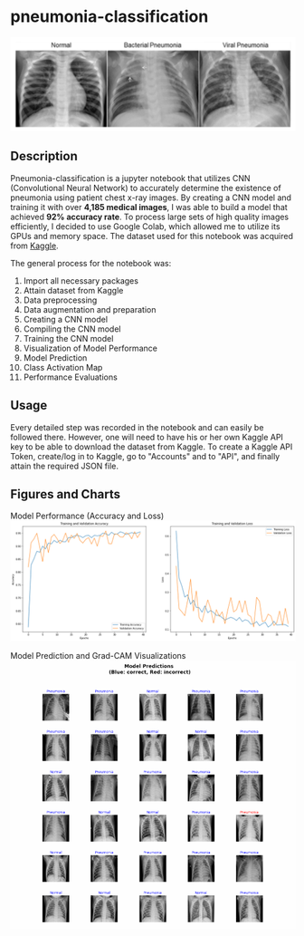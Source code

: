 # pneumonia-classification

<p align="center">
  <img src="https://github.com/byunsy/pneumonia-classification/blob/main/images/pneumonia.png" alt="image"/>
</p>

## Description

Pneumonia-classification is a jupyter notebook that utilizes CNN (Convolutional Neural Network) to accurately determine the existence of pneumonia using patient chest x-ray images. By creating a CNN model and training it with over **4,185 medical images**, I was able to build a model that achieved **92% accuracy rate**. To process large sets of high quality images efficiently, I decided to use Google Colab, which allowed me to utilize its GPUs and memory space. The dataset used for this notebook was acquired from [Kaggle](https://www.kaggle.com/paultimothymooney/chest-xray-pneumonia).

The general process for the notebook was:

1. Import all necessary packages
2. Attain dataset from Kaggle
3. Data preprocessing
4. Data augmentation and preparation
5. Creating a CNN model
6. Compiling the CNN model
7. Training the CNN model
8. Visualization of Model Performance
9. Model Prediction
10. Class Activation Map
11. Performance Evaluations

## Usage

Every detailed step was recorded in the notebook and can easily be followed there. However, one will need to have his or her own Kaggle API key to be able to download the dataset from Kaggle. To create a Kaggle API Token, create/log in to Kaggle, go to "Accounts" and to "API", and finally attain the required JSON file.

## Figures and Charts

Model Performance (Accuracy and Loss)
![](images/model_performance.png)

Model Prediction and Grad-CAM Visualizations
![](images/pneumonia_xray.gif)
